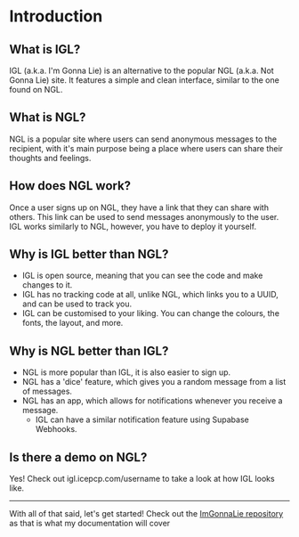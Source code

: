 # Introduction
## What is IGL?
IGL (a.k.a. I'm Gonna Lie) is an alternative to the popular NGL (a.k.a. Not Gonna Lie) site. It features a simple and clean interface, similar to the one found on NGL.
## What is NGL?
NGL is a popular site where users can send anonymous messages to the recipient, with it's main purpose being a place where users can share their thoughts and feelings.
## How does NGL work?
Once a user signs up on NGL, they have a link that they can share with others. This link can be used to send messages anonymously to the user. IGL works similarly to NGL, however, you have to deploy it yourself.
## Why is IGL better than NGL?
* IGL is open source, meaning that you can see the code and make changes to it.
* IGL has no tracking code at all, unlike NGL, which links you to a UUID, and can be used to track you.
* IGL can be customised to your liking. You can change the colours, the fonts, the layout, and more.
## Why is NGL better than IGL?
* NGL is more popular than IGL, it is also easier to sign up.
* NGL has a 'dice' feature, which gives you a random message from a list of messages.
* NGL has an app, which allows for notifications whenever you receive a message. 
  * IGL can have a similar notification feature using Supabase Webhooks.
## Is there a demo on NGL?
Yes! Check out igl.icepcp.com/username to take a look at how IGL looks like.
***
With all of that said, let's get started! Check out the [ImGonnaLie repository](https://github.com/icepcp/ImGonnaLie) as that is what my documentation will cover